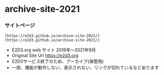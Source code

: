 # archive-site-2021

### サイトページ
    [https://e2d3.github.io/archive-site-2021/](https://e2d3.github.io/archive-site-2021/)

- E2D3.org web サイト 2018年〜2021年9月
- Original Site Url https://e2d3.org
- E2D3サービス終了のため、アーカイブ(保管用)
- 一部、機能が動作しない、表示されない、リンクが切れているなどあります